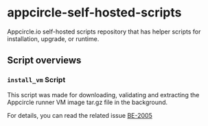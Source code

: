 # appcircle-self-hosted-scripts

Appcircle.io self-hosted scripts repository that has helper scripts for installation, upgrade, or runtime.

## Script overviews

### `install_vm` Script

This script was made for downloading, validating and extracting the Appcircle runner VM image tar.gz file in the background.

For details, you can read the related issue [BE-2005](https://linear.app/appcircle/issue/BE-2005/runner-download-and-extract-on-background#comment-ff3a1bb3)

